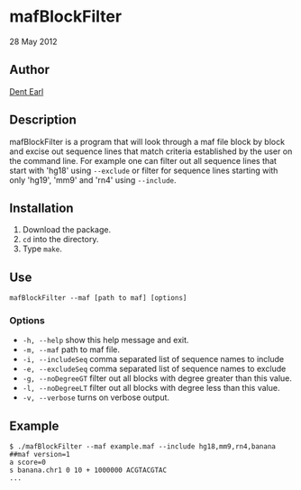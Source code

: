 # mafBlockFilter

28 May 2012

## Author

[Dent Earl](https://github.com/dentearl/)

## Description
mafBlockFilter is a program that will look through a maf file block by block and excise out sequence lines that match criteria established by the user on the command line. For example one can filter out all sequence lines that start with 'hg18' using <code>--exclude</code> or filter for sequence lines starting with only 'hg19', 'mm9' and 'rn4' using <code>--include</code>.

## Installation
1. Download the package.
2. <code>cd</code> into the directory.
3. Type <code>make</code>.

## Use
<code>mafBlockFilter --maf [path to maf] [options] </code>

### Options
* <code>-h, --help</code>   show this help message and exit.
* <code>-m, --maf</code>   path to maf file.
* <code>-i, --includeSeq</code>   comma separated list of sequence names to include
* <code>-e, --excludeSeq</code>   comma separated list of sequence names to exclude
* <code>-g, --noDegreeGT</code>       filter out all blocks with degree greater than this value.
* <code>-l, --noDegreeLT</code>       filter out all blocks with degree less than this value.
* <code>-v, --verbose</code>   turns on verbose output.

## Example
    $ ./mafBlockFilter --maf example.maf --include hg18,mm9,rn4,banana
    ##maf version=1
    a score=0
    s banana.chr1 0 10 + 1000000 ACGTACGTAC
    ...
    

